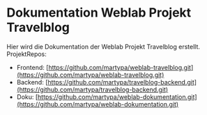 # Dokumentation Weblab Projekt Travelblog
Hier wird die Dokumentation der Weblab Projekt Travelblog erstellt. <br>
ProjektRepos: <br>
- Frontend: [https://github.com/martypa/weblab-travelblog.git](https://github.com/martypa/weblab-travelblog.git)
- Backend: [https://github.com/martypa/travelblog-backend.git](https://github.com/martypa/travelblog-backend.git)
- Doku: [https://github.com/martypa/weblab-dokumentation.git](https://github.com/martypa/weblab-dokumentation.git)